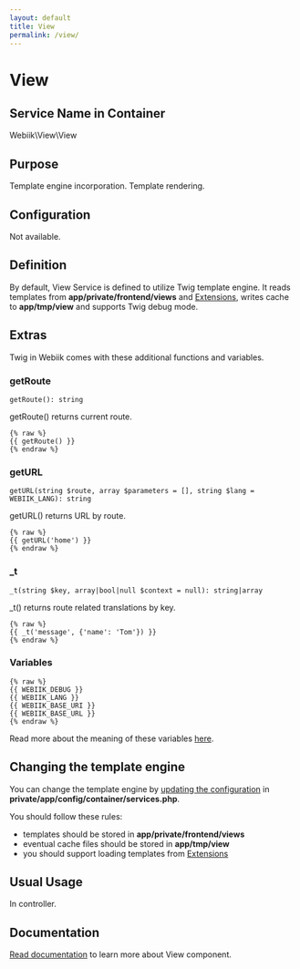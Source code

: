 ```yaml
---
layout: default
title: View
permalink: /view/
---
```

# View
## Service Name in Container
Webiik\View\View

## Purpose
Template engine incorporation. Template rendering.  

## Configuration
Not available.

## Definition
By default, View Service is defined to utilize Twig template engine. It reads templates from **app/private/frontend/views** and [Extensions](/extensions), writes cache to **app/tmp/view** and supports Twig debug mode.

## Extras
Twig in Webiik comes with these additional functions and variables.

### getRoute
```
getRoute(): string
```
getRoute() returns current route.
```
{% raw %}
{{ getRoute() }}
{% endraw %}
```

### getURL
```
getURL(string $route, array $parameters = [], string $lang = WEBIIK_LANG): string
```
getURL() returns URL by route.
```
{% raw %}
{{ getURL('home') }}
{% endraw %}
```

### _t
```
_t(string $key, array|bool|null $context = null): string|array
```
_t() returns route related translations by key.
```
{% raw %}
{{ _t('message', {'name': 'Tom'}) }}
{% endraw %}
```

### Variables
```
{% raw %}
{{ WEBIIK_DEBUG }}
{{ WEBIIK_LANG }}
{{ WEBIIK_BASE_URI }}
{{ WEBIIK_BASE_URL }}
{% endraw %}
```
Read more about the meaning of these variables [here](/constants).


## Changing the template engine
You can change the template engine by [updating the configuration](/container) in **private/app/config/container/services.php**.

You should follow these rules: 
* templates should be stored in **app/private/frontend/views**
* eventual cache files should be stored in **app/tmp/view**
* you should support loading templates from [Extensions](/extensions)  

## Usual Usage
In controller.

## Documentation
[Read documentation](https://github.com/webiik/components/blob/master/src/Webiik/View/README.md) to learn more about View component.